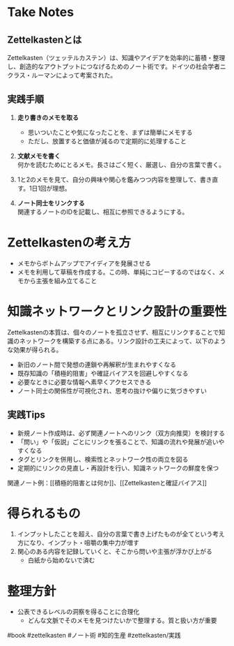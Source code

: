 # Take Notes

## Zettelkastenとは

Zettelkasten（ツェッテルカステン）は、知識やアイデアを効率的に蓄積・整理し、創造的なアウトプットにつなげるためのノート術です。ドイツの社会学者ニクラス・ルーマンによって考案された。

## 実践手順

1. **走り書きのメモを取る**  
   - 思いついたことや気になったことを、まずは簡単にメモする
   - ただし、放置すると価値が減るので定期的に処理すること

2. **文献メモを書く**  
   何かを読むためにとるメモ。長さはごく短く、厳選し、自分の言葉で書く。

3. 1と2のメモを見て、自分の興味や関心を鑑みつつ内容を整理して、書き直す。1日1回が理想。

4. **ノート同士をリンクする**  
   関連するノートのIDを記載し、相互に参照できるようにする。

# Zettelkastenの考え方

- メモからボトムアップでアイディアを発展させる
- メモを利用して草稿を作成する。この時、単純にコピーするのではなく、メモから主張を組み立てること

# 知識ネットワークとリンク設計の重要性

Zettelkastenの本質は、個々のノートを孤立させず、相互にリンクすることで知識のネットワークを構築する点にある。リンク設計の工夫によって、以下のような効果が得られる。

- 新旧のノート間で発想の連鎖や再解釈が生まれやすくなる
- 既存知識の「積極的阻害」や確証バイアスを回避しやすくなる
- 必要なときに必要な情報へ素早くアクセスできる
- ノート同士の関係性が可視化され、思考の抜けや偏りに気づきやすい

## 実践Tips
- 新規ノート作成時は、必ず関連ノートへのリンク（双方向推奨）を検討する
- 「問い」や「仮説」ごとにリンクを張ることで、知識の流れや発展が追いやすくなる
- タグとリンクを併用し、検索性とネットワーク性の両立を図る
- 定期的にリンクの見直し・再設計を行い、知識ネットワークの鮮度を保つ

関連ノート例：[[積極的阻害とは何か]]、[[Zettelkastenと確証バイアス]]

# 得られるもの

1. インプットしたことを超え、自分の言葉で書き上げたものが全てという考え方になり、インプット・咀嚼の集中力が増す
2. 関心のある内容を記録していくと、そこから問いや主張が浮かび上がる
   - 白紙から始めないで済む

# 整理方針

- 公表できるレベルの洞察を得ることに合理化
  - どんな文脈でそのメモを見つけたいかで整理する。質と扱い方が重要

#book #zettelkasten #ノート術 #知的生産 #zettelkasten/実践

